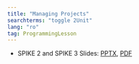 ```yaml
---
title: "Managing Projects"
searchterms: "toggle 2Unit"
lang: "ro"
tag: ProgrammingLesson
---
```

 <ul>
 <li class="ng-binding">SPIKE 2 and SPIKE 3 Slides:
 <a href="ProgrammingLessons/ManagingProjects(rom).pptx">PPTX</a>,
 <a href="ProgrammingLessons/ManagingProjects(rom).pdf">PDF</a>
 </li>
 </ul>
